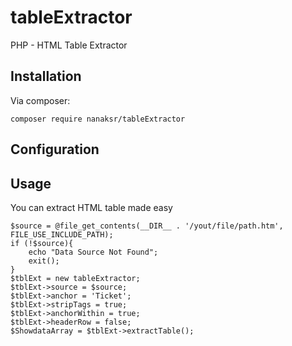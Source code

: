 # tableExtractor
PHP - HTML Table Extractor

## Installation
Via composer:
```
composer require nanaksr/tableExtractor
```
## Configuration

## Usage
You can extract HTML table made easy
```
$source = @file_get_contents(__DIR__ . '/yout/file/path.htm', FILE_USE_INCLUDE_PATH);
if (!$source){
    echo "Data Source Not Found";
    exit();
}
$tblExt = new tableExtractor;
$tblExt->source = $source; 
$tblExt->anchor = 'Ticket';
$tblExt->stripTags = true;  
$tblExt->anchorWithin = true; 
$tblExt->headerRow = false; 
$ShowdataArray = $tblExt->extractTable();
```
